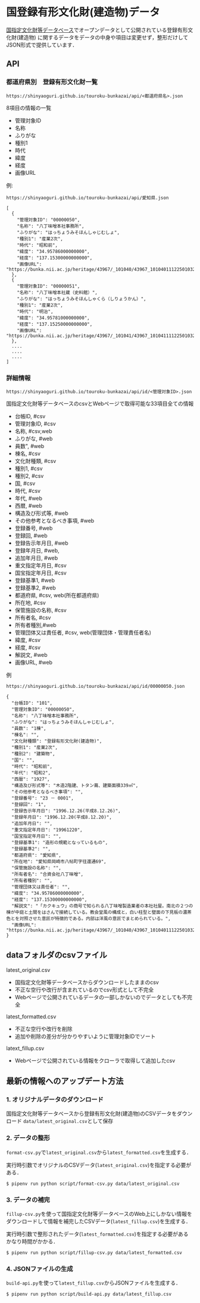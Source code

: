 # 国登録有形文化財(建造物)データ
[国指定文化財等データベース](https://kunishitei.bunka.go.jp/bsys/index)でオープンデータとして公開されている登録有形文化財(建造物)
に関するデータをデータの中身や項目は変更せず，整形だけしてJSON形式で提供しています．

## API

### 都道府県別　登録有形文化財一覧
```
https://shinyaoguri.github.io/touroku-bunkazai/api/<都道府県名>.json
```

8項目の情報の一覧
- 管理対象ID
- 名称
- ふりがな
- 種別1
- 時代
- 緯度
- 経度
- 画像URL


例:
```
https://shinyaoguri.github.io/touroku-bunkazai/api/愛知県.json
```

```
[
  {
    "管理対象ID": "00000050",
    "名称": "八丁味噌本社事務所",
    "ふりがな": "はっちょうみそほんしゃじむしょ",
    "種別1": "産業2次",
    "時代": "昭和前",
    "緯度": "34.95786000000000",
    "経度": "137.15300000000000",
    "画像URL": "https://bunka.nii.ac.jp/heritage/43967/_101040/43967_101040111225010321874_300.jpg"
  },
  {
    "管理対象ID": "00000051",
    "名称": "八丁味噌本社蔵（史料館）",
    "ふりがな": "はっちょうみそほんしゃくら（しりょうかん）",
    "種別1": "産業2次",
    "時代": "明治",
    "緯度": "34.95781000000000",
    "経度": "137.15250000000000",
    "画像URL": "https://bunka.nii.ac.jp/heritage/43967/_101041/43967_101041111225010322613_300.jpg"
  },
  ....
  ....
  ....
]
```

### 詳細情報
```
https://shinyaoguri.github.io/touroku-bunkazai/api/id/<管理対象ID>.json
```

国指定文化財等データベースのcsvとWebページで取得可能な33項目全ての情報
- 台帳ID, #csv
- 管理対象ID, #csv
- 名称, #csv,web
- ふりがな, #web
- 員数", #web
- 棟名, #csv
- 文化財種類, #csv
- 種別1, #csv
- 種別2, #csv
- 国, #csv
- 時代, #csv
- 年代, #web
- 西暦, #web
- 構造及び形式等, #web
- その他参考となるべき事項, #web
- 登録番号, #web
- 登録回, #web
- 登録告示年月日, #web
- 登録年月日, #web,
- 追加年月日, #web
- 重文指定年月日, #csv
- 国宝指定年月日, #csv
- 登録基準1, #web
- 登録基準2, #web
- 都道府県, #csv, web(所在都道府県)
- 所在地, #csv
- 保管施設の名称, #csv
- 所有者名, #csv
- 所有者種別,#web
- 管理団体又は責任者, #csv, web(管理団体・管理責任者名)
- 緯度, #csv
- 経度, #csv
- 解説文, #web
- 画像URL, #web

例
```
https://shinyaoguri.github.io/touroku-bunkazai/api/id/00000050.json
```

```
{
  "台帳ID": "101",
  "管理対象ID": "00000050",
  "名称": "八丁味噌本社事務所",
  "ふりがな": "はっちょうみそほんしゃじむしょ",
  "員数": "1棟",
  "棟名": "",
  "文化財種類": "登録有形文化財(建造物)",
  "種別1": "産業2次",
  "種別2": "建築物",
  "国": "",
  "時代": "昭和前",
  "年代": "昭和2",
  "西暦": "1927",
  "構造及び形式等": "木造2階建、トタン葺、建築面積339㎡",
  "その他参考となるべき事項": "",
  "登録番号": "23 － 0001",
  "登録回": "1",
  "登録告示年月日": "1996.12.26(平成8.12.26)",
  "登録年月日": "1996.12.20(平成8.12.20)",
  "追加年月日": "",
  "重文指定年月日": "19961220",
  "国宝指定年月日": "",
  "登録基準1": "造形の規範となっているもの",
  "登録基準2": "",
  "都道府県": "愛知県",
  "所在地": "愛知県岡崎市八帖町字往還通69",
  "保管施設の名称": "",
  "所有者名": "合資会社八丁味噌",
  "所有者種別": "",
  "管理団体又は責任者": "",
  "緯度": "34.95786000000000",
  "経度": "137.15300000000000",
  "解説文": "「カクキュウ」の商号で知られる八丁味噌製造業者の本社社屋。南北の２つの棟が中庭と土間をはさんで接続している。教会堂風の構成と，白い柱型と壁面の下見板の濃茶色とを対照させた意匠が特徴的である。内部は洋風の意匠でまとめられている。",
  "画像URL": "https://bunka.nii.ac.jp/heritage/43967/_101040/43967_101040111225010321874_300.jpg"
}
```

## dataフォルダのcsvファイル
latest_original.csv
- 国指定文化財等データベースからダウンロードしたままのcsv
- 不正な空行や改行が含まれているのでcsv形式として不完全
- Webページで公開されているデータの一部しかないのでデータとしても不完全

latest_formatted.csv
- 不正な空行や改行を削除
- 追加や削除の差分が分かりやすいように管理対象IDでソート

latext_fillup.csv
- Webページで公開されている情報をクローラで取得して追加したcsv

## 最新の情報へのアップデート方法

### 1. オリジナルデータのダウンロード
国指定文化財等データベースから登録有形文化財(建造物)のCSVデータをダウンロード
`data/latest_original.csv`として保存

### 2. データの整形
`format-csv.py`で`latest_original.csv`から`latest_formatted.csv`を生成する．

実行時引数でオリジナルのCSVデータ(`latest_original.csv`)を指定する必要がある．

`$ pipenv run python script/format-csv.py data/latest_original.csv`

### 3. データの補完
`fillup-csv.py`を使って国指定文化財等データベースのWeb上にしかない情報をダウンロードして情報を補完したCSVデータ(`latest_fillup.csv`)を生成する．

実行時引数で整形されたデータ(`latest_formatted.csv`)を指定する必要がある
かなり時間がかかる．

`$ pipenv run python script/fillup-csv.py data/latest_formatted.csv`

### 4. JSONファイルの生成
`build-api.py`を使って`latest_fillup.csv`からJSONファイルを生成する．

`$ pipenv run python script/build-api.py data/latest_fillup.csv`
